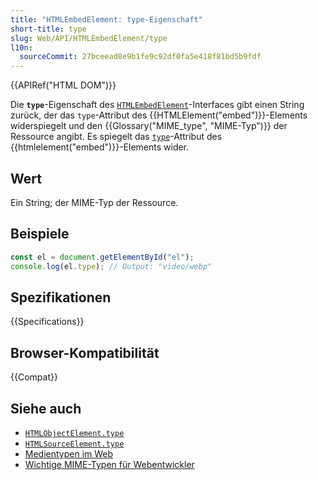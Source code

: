 ```yaml
---
title: "HTMLEmbedElement: type-Eigenschaft"
short-title: type
slug: Web/API/HTMLEmbedElement/type
l10n:
  sourceCommit: 27bceead8e9b1fe9c92df0fa5e418f81bd5b9fdf
---
```


{{APIRef("HTML DOM")}}

Die **`type`**-Eigenschaft des [`HTMLEmbedElement`](/de/docs/Web/API/HTMLEmbedElement)-Interfaces gibt einen String zurück, der das `type`-Attribut des {{HTMLElement("embed")}}-Elements widerspiegelt und den {{Glossary("MIME_type", "MIME-Typ")}} der Ressource angibt. Es spiegelt das [`type`](/de/docs/Web/HTML/Element/embed#type)-Attribut des {{htmlelement("embed")}}-Elements wider.

## Wert

Ein String; der MIME-Typ der Ressource.

## Beispiele

```js
const el = document.getElementById("el");
console.log(el.type); // Output: "video/webp"
```

## Spezifikationen

{{Specifications}}

## Browser-Kompatibilität

{{Compat}}

## Siehe auch

- [`HTMLObjectElement.type`](/de/docs/Web/API/HTMLObjectElement/type)
- [`HTMLSourceElement.type`](/de/docs/Web/API/HTMLSourceElement/type)
- [Medientypen im Web](/de/docs/Web/Media/Guides/Formats)
- [Wichtige MIME-Typen für Webentwickler](/de/docs/Web/HTTP/MIME_types#important_mime_types_for_web_developers)
